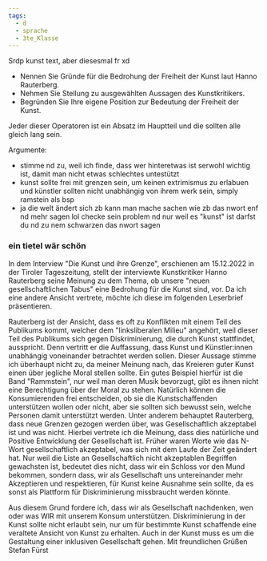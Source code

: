 ```yaml
---
tags:
  - d
  - sprache
  - 3te_Klasse
---
```

Srdp kunst text, aber diesesmal fr xd

- Nennen Sie Gründe für die Bedrohung der Freiheit der Kunst laut Hanno Rauterberg.
- Nehmen Sie Stellung zu ausgewählten Aussagen des Kunstkritikers.
- Begründen Sie Ihre eigene Position zur Bedeutung der Freiheit der Kunst. 

Jeder dieser Operatoren ist ein Absatz im Hauptteil und die sollten alle gleich lang sein.

Argumente:
- stimme nd zu, weil ich finde, dass wer hinteretwas ist serwohl wichtig ist, damit man nicht etwas schlechtes untestützt
- kunst sollte frei mit grenzen sein, um keinen extrimismus zu erlabuen und künstler sollten nicht unabhängig von ihrem werk sein, simply ramstein als bsp
- ja die welt ändert sich zb kann man mache sachen wie zb das nwort enf nd mehr sagen lol checke sein problem nd nur weil es "kunst" ist darfst du nd zu nem schwarzen das nwort sagen
### ein tietel wär schön

In dem Interview "Die Kunst und ihre Grenze", erschienen am 15.12.2022 in der Tiroler Tageszeitung, stellt der interviewte Kunstkritiker Hanno Rauterberg seine Meinung zu dem Thema, ob unsere "neuen gesellschaftlichen Tabus" eine Bedrohung für die Kunst sind, vor. Da ich eine andere Ansicht vertrete, möchte ich diese im folgenden Leserbrief präsentieren.

Rauterberg ist der Ansicht, dass es oft zu Konflikten mit einem Teil des Publikums kommt, welcher dem "linksliberalen Milieu" angehört, weil dieser Teil des Publikums sich gegen Diskriminierung, die durch Kunst stattfindet, ausspricht. Denn vertritt er die Auffassung, dass Kunst und Künstler:innen unabhängig voneinander betrachtet werden sollen. 
Dieser Aussage stimme ich überhaupt nicht zu, da meiner Meinung nach, das Kreieren guter Kunst einen über jegliche Moral stellen sollte. Ein gutes Beispiel hierfür ist die Band "Rammstein", nur weil man deren Musik bevorzugt, gibt es ihnen nicht eine Berechtigung über der Moral zu stehen. Natürlich können die Konsumierenden frei entscheiden, ob sie die Kunstschaffenden unterstützen wollen oder nicht, aber sie sollten sich bewusst sein, welche Personen damit unterstützt werden.
Unter anderem behauptet Rauterberg, dass neue Grenzen gezogen werden über, was Gesellschaftlich akzeptabel ist und was nicht. Hierbei vertrete ich die Meinung, dass dies natürliche und Positive Entwicklung der Gesellschaft ist. Früher waren Worte wie das N-Wort gesellschaftlich akzeptabel, was sich mit dem Laufe der Zeit geändert hat. Nur weil die Liste an Gesellschaftlich nicht akzeptablen Begriffen gewachsten ist, bedeutet dies nicht, dass wir ein Schloss vor den Mund bekommen, sondern dass, wir als Gesellschaft uns untereinander mehr Akzeptieren und respektieren, für Kunst keine Ausnahme sein sollte, da es sonst als Plattform für Diskriminierung missbraucht werden könnte.

Aus diesem Grund fordere ich, dass wir als Gesellschaft nachdenken, wen oder was WIR mit unserem Konsum unterstützen. Diskriminierung in der Kunst sollte nicht erlaubt sein, nur um für bestimmte Kunst schaffende eine veraltete Ansicht von Kunst zu erhalten. Auch in der Kunst muss es um die Gestaltung einer inklusiven Gesellschaft gehen. 
Mit freundlichen Grüßen
Stefan Fürst
